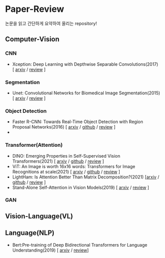 # Paper-Review
논문을 읽고 간단하게 요약하여 올리는 repository!

## Computer-Vision
### CNN
- Xception: Deep Learning with Depthwise Separable Convolutions(2017) [ [arxiv](https://arxiv.org/abs/1610.02357) / [review](https://github.com/Saerom-Park/Paper-Review/blob/master/ComputerVision/Xception.md) ]

### Segmentation
- Unet: Convolutional Networks for Biomedical Image Segmentation(2015) [ [arxiv](https://arxiv.org/abs/1505.04597) / [review]() ]

### Object Detection
- Faster R-CNN: Towards Real-Time Object Detection with Region Proposal Networks(2016) [ [arxiv](https://arxiv.org/abs/1506.01497) / [github](https://github.com/rbgirshick/py-faster-rcnn) / [review](https://github.com/Saerom-Park/Paper-Review/blob/master/ComputerVision/Faster%20R-CNN.md) ]
- 
### Transformer(Attention)
- DINO: Emerging Properties in Self-Supervised Vision Transformers(2021) [ [arxiv](https://arxiv.org/abs/2104.14294) / [github](https://github.com/facebookresearch/dino) / [review](https://github.com/Saerom-Park/Paper-Review/blob/master/ComputerVision/22.08.18%20Emerging%20Properties%20in%20Self-Supervised%20Vision%20Transformers.md) ]
- ViT: An Image is worth 16x16 words: Transformers for Image Recognitions at scale(2021) [ [arxiv](https://arxiv.org/abs/2010.11929) / [github](https://github.com/lucidrains/vit-pytorch) / [review](https://github.com/Saerom-Park/Paper-Review/blob/master/ComputerVision/ViT%3A%20An%20Image%20is%20worth%2016x16%20words%3A%20Transformers%20for%20Image%20Recognitions%20at%20scale.md) ]
- LightHam: Is Attention Better Than Matrix Decomposition?(2021) [[arxiv](https://openreview.net/forum?id=1FvkSpWosOl) / [github](https://github.com/Gsunshine/Enjoy-Hamburger) / [review](https://github.com/Saerom-Park/Paper-Review/blob/master/ComputerVision/23.04.19%20Is%20Attention%20Better%20Than%20Matrix%20Decomposition%3F.md) ]
- Stand-Alone Self-Attention in Vision Models(2019) [ [arxiv](https://arxiv.org/abs/1906.05909) / [review](https://github.com/Saerom-Park/Paper-Review/blob/master/ComputerVision/Stand-Alone%20Self-Attention%20in%20Vision%20Models.md) ]

### GAN


## Vision-Language(VL)



## Language(NLP)
- Bert:Pre-training of Deep Bidirectional Transformers for Language Understanding(2019) [ [arxiv](https://arxiv.org/abs/1810.04805) / [review]()]